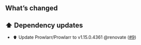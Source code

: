 ## What’s changed

## ⬆️ Dependency updates

- ⬆️ Update Prowlarr/Prowlarr to v1.15.0.4361 @renovate ([#9](https://github.com/hassio-addons/addon-prowlarr/pull/9))

